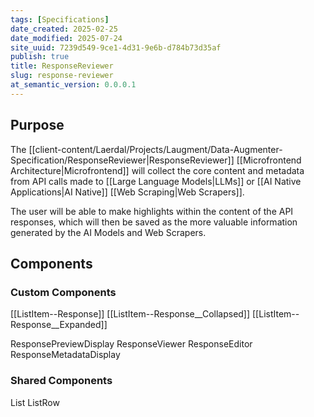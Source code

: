 ```yaml
---
tags: [Specifications]
date_created: 2025-02-25
date_modified: 2025-07-24
site_uuid: 7239d549-9ce1-4d31-9e6b-d784b73d35af
publish: true
title: ResponseReviewer
slug: response-reviewer
at_semantic_version: 0.0.0.1
---
```


## Purpose
The [[client-content/Laerdal/Projects/Laugment/Data-Augmenter-Specification/ResponseReviewer|ResponseReviewer]] [[Microfrontend Architecture|Microfrontend]] will collect the core content and metadata from API calls made to [[Large Language Models|LLMs]] or [[AI Native Applications|AI Native]] [[Web Scraping|Web Scrapers]]. 

The user will be able to make highlights within the content of the API responses, which will then be saved as the more valuable information generated by the AI Models and Web Scrapers. 

## Components

### Custom Components
[[ListItem--Response]]
	[[ListItem--Response__Collapsed]]
	[[ListItem--Response__Expanded]]
	
ResponsePreviewDisplay
ResponseViewer
ResponseEditor
ResponseMetadataDisplay



### Shared Components
List
ListRow
